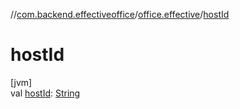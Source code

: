 //[com.backend.effectiveoffice](../../index.md)/[office.effective](index.md)/[hostId](host-id.md)

# hostId

[jvm]\
val [hostId](host-id.md): [String](https://kotlinlang.org/api/latest/jvm/stdlib/kotlin/-string/index.html)
